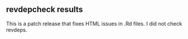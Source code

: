 ## revdepcheck results

This is a patch release that fixes HTML issues in .Rd files. I did not check revdeps.
